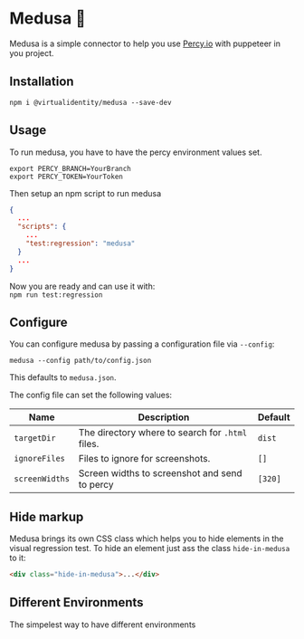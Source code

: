 # Medusa 🐍

Medusa is a simple connector to help you use [Percy.io](https://percy.io) with puppeteer in you project.

## Installation
`npm i @virtualidentity/medusa --save-dev`

## Usage
To run medusa, you have to have the percy environment values set.  
```
export PERCY_BRANCH=YourBranch
export PERCY_TOKEN=YourToken
```

Then setup an npm script to run medusa  
```json
{
  ...
  "scripts": {
    ...
    "test:regression": "medusa"
  }
  ...
}
```
Now you are ready and can use it with:  
`npm run test:regression`

## Configure
You can configure medusa by passing a configuration file via `--config`:
```
medusa --config path/to/config.json
```
This defaults to `medusa.json`.
  
The config file can set the following values:  
  
| Name           | Description                                      | Default |
|----------------|--------------------------------------------------|---------|
| `targetDir`    | The directory where to search for `.html` files. | `dist`  |
| `ignoreFiles`  | Files to ignore for screenshots.                 | `[]`    |
| `screenWidths` | Screen widths to screenshot and send to percy    | `[320]` |


## Hide markup
Medusa brings its own CSS class which helps you to hide elements in the visual regression test. To hide an element just ass the class `hide-in-medusa` to it:
```html
<div class="hide-in-medusa">...</div>
```

## Different Environments
The simpelest way to have different environments 
